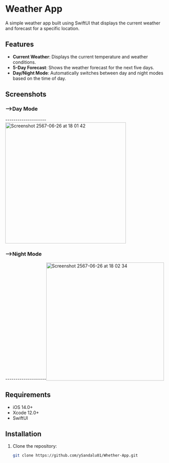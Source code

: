 
# Weather App

A simple weather app built using SwiftUI that displays the current weather and forecast for a specific location.

## Features

- **Current Weather**: Displays the current temperature and weather conditions.
- **5-Day Forecast**: Shows the weather forecast for the next five days.
- **Day/Night Mode**: Automatically switches between day and night modes based on the time of day.

## Screenshots

### -->Day Mode

   --------------------<img width="380" alt="Screenshot 2567-06-26 at 18 01 42" src="https://github.com/Sandalu01/Whether-App/assets/108582011/89aa3d8e-30a3-4d8b-bf21-9a57cdbae90e">


### -->Night Mode

   --------------------<img width="371" alt="Screenshot 2567-06-26 at 18 02 34" src="https://github.com/Sandalu01/Whether-App/assets/108582011/c368c0b5-c294-4587-b5e7-52de393ec758">


## Requirements

- iOS 14.0+
- Xcode 12.0+
- SwiftUI

## Installation

1. Clone the repository:
   ```sh
   git clone https://github.com/ySandalu01/Whether-App.git

